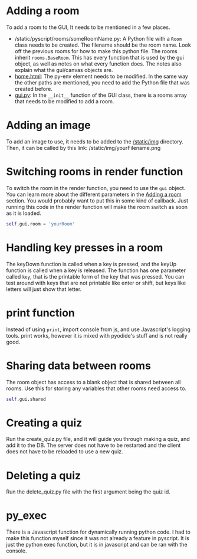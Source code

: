 # Adding a room
To add a room to the GUI, It needs to be mentioned in a few places.
- /static/pyscript/rooms/someRoomName.py: A Python file with a `Room` class needs to be created. The filename should be the room name. Look off the previous rooms for how to make this python file. The rooms inherit `rooms.BaseRoom`. This has every function that is used by the gui object, as well as notes on what every function does. The notes also explain what the gui/canvas objects are.
- [home.html](/templates/home.html): The py-env element needs to be modified. In the same way the other paths are mentioned, you need to add the Python file that was created before.
- [gui.py](/static/pyscript/gui.py): In the `__init__` function of the GUI class, there is a rooms array that needs to be modified to add a room.

# Adding an image
To add an image to use, it needs to be added to the [/static/img](/static/img) directory. Then, it can be called by this link: /static/img/yourFilename.png

# Switching rooms in render function
To switch the room in the render function, you need to use the `gui` object. You can learn more about the different parameters in the [Adding a room](#adding-a-room) section. You would probably want to put this in some kind of callback. Just running this code in the render function will make the room switch as soon as it is loaded.

```py
self.gui.room = 'yourRoom'
```

# Handling key presses in a room
The keyDown function is called when a key is pressed, and the keyUp function is called when a key is released. The function has one parameter called `key`, that is the printable form of the key that was pressed. You can test around with keys that are not printable like enter or shift, but keys like letters will just show that letter.

# print function
Instead of using `print`, import console from js, and use Javascript's logging tools. print works, however it is mixed with pyodide's stuff and is not really good.

# Sharing data between rooms
The room object has access to a blank object that is shared between all rooms. Use this for storing any variables that other rooms need access to.
```py
self.gui.shared
```

# Creating a quiz
Run the create_quiz.py file, and it will guide you through making a quiz, and add it to the DB. The server does not have to be restarted and the client does not have to be reloaded to use a new quiz.

# Deleting a quiz
Run the delete_quiz.py file with the first argument being the quiz id.

# py_exec
There is a Javascript function for dynamically running python code. I had to make this function myself since it was not already a feature in pyscript. It is just the python exec function, but it is in javascript and can be ran with the console.

